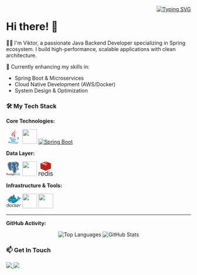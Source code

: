 <a href="https://readme-typing-svg.herokuapp.com?color=%2336BCF7&lines=☕+Java+Backend+Developer" style="float: right;">
  <img src="https://readme-typing-svg.herokuapp.com?color=%2336BCF7&lines=☕+Java+Backend+Developer" alt="Typing SVG">
</a>

# Hi there! 👋 
👨‍💻 I'm Viktor, a passionate Java Backend Developer specializing in Spring ecosystem. I build high-performance, scalable applications with clean architecture.

🚀 Currently enhancing my skills in:
- Spring Boot & Microservices
- Cloud Native Development (AWS/Docker)
- System Design & Optimization

### 🛠️ My Tech Stack 

**Core Technologies:**
<p align="left"> 
  <a href="https://www.java.com" target="_blank"><img src="https://raw.githubusercontent.com/devicons/devicon/master/icons/java/java-original.svg" width="40" height="40"/></a>
  <a href="https://spring.io/" target="_blank"><img src="https://www.vectorlogo.zone/logos/springio/springio-icon.svg" width="40" height="40"/></a>
  <a href="https://spring.io/projects/spring-boot" target="_blank">
  <img src="https://img.shields.io/badge/Spring_Boot-6DB33F?style=for-the-badge&logo=spring&logoColor=white" alt="Spring Boot"/>
</a>


</p>

**Data Layer:**
<p align="left">
  <a href="https://www.postgresql.org" target="_blank"><img src="https://raw.githubusercontent.com/devicons/devicon/master/icons/postgresql/postgresql-original-wordmark.svg" width="40" height="40"/></a>
  <a href="https://hibernate.org/" target="_blank"><img src="https://www.vectorlogo.zone/logos/hibernate/hibernate-icon.svg" width="40" height="40"/></a>
  <a href="https://redis.io" target="_blank"><img src="https://raw.githubusercontent.com/devicons/devicon/master/icons/redis/redis-original-wordmark.svg" width="40" height="40"/></a>
</p>

**Infrastructure & Tools:**
<p align="left">
  <a href="https://www.docker.com/" target="_blank"><img src="https://raw.githubusercontent.com/devicons/devicon/master/icons/docker/docker-original-wordmark.svg" width="40" height="40"/></a>
  <a href="https://gradle.org" target="_blank"><img src="https://www.vectorlogo.zone/logos/gradle/gradle-icon.svg" width="40" height="40"/></a>
  <a href="https://git-scm.com/" target="_blank"><img src="https://www.vectorlogo.zone/logos/git-scm/git-scm-icon.svg" width="40" height="40"/></a>
</p>

------------------------------------------

**GitHub Activity:**
<p align="center">
  <img src="https://github-readme-stats.vercel.app/api/top-langs?username=VKashtanov&show_icons=true&theme=tokyonight&hide_border=true&layout=compact" alt="Top Languages"/>
  <img src="https://github-readme-stats.vercel.app/api?username=VKashtanov&show_icons=true&theme=city_lights&hide_border=true" alt="GitHub Stats"/>
</p>

### 📫 Get In Touch
<div align="left">
  <a href="https://t.me/ViktorKashtanov" target="_blank"> 
    <img src="https://img.shields.io/badge/Telegram-0088cc?style=for-the-badge&logo=telegram&logoColor=white" height="35"/> 
  </a>
  <a href="mailto:viktor21kashtanov@gmail.com" target="_blank">
    <img src="https://img.shields.io/badge/Email-D14836?style=for-the-badge&logo=gmail&logoColor=white" height="35"/>
  </a>
  <!-- <a href="[YOUR_LINKEDIN]" target="_blank">
    <img src="https://img.shields.io/badge/LinkedIn-0077B5?style=for-the-badge&logo=linkedin&logoColor=white" height="35"/>
  </a> -->
</div>
